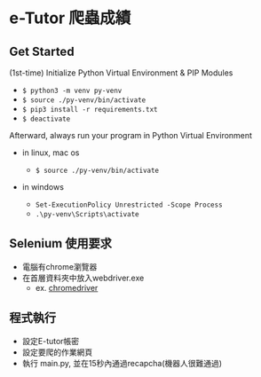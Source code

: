 # e-Tutor 爬蟲成績
## Get Started

(1st-time) Initialize Python Virtual Environment & PIP Modules
- `$ python3 -m venv py-venv`
- `$ source ./py-venv/bin/activate`
- `$ pip3 install -r requirements.txt`
- `$ deactivate`

Afterward, always run your program in Python Virtual Environment
* in linux, mac os
    - `$ source ./py-venv/bin/activate`

* in windows
    - `Set-ExecutionPolicy Unrestricted -Scope Process`
    - `.\py-venv\Scripts\activate`


## Selenium 使用要求
* 電腦有chrome瀏覽器
* 在首層資料夾中放入webdriver.exe
    * ex. [chromedriver](https://sites.google.com/a/chromium.org/chromedriver/downloads)

## 程式執行
* 設定E-tutor帳密
* 設定要爬的作業網頁
* 執行 main.py, 並在15秒內通過recapcha(機器人很難通過)